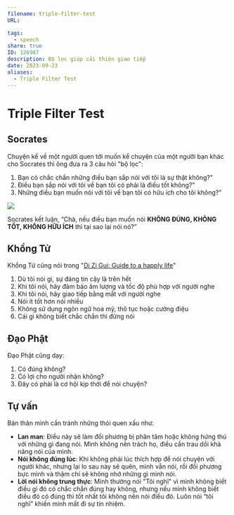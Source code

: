 ```yaml
---
filename: triple-filter-test
URL: 

tags:
  - speech
share: true
ID: 126987
description: Bộ lọc giúp cải thiện giao tiếp
date: 2023-09-23
aliases:
  - Triple Filter Test
---
```

# Triple Filter Test
## Socrates
Chuyện kể về một người quen tới muốn kể chuyện của một người bạn khác cho Socrates thì ông đưa ra 3 câu hỏi "bộ lọc": 

1. Bạn có chắc chắn những điều bạn sắp nói với tôi là sự thật không?"
2. Điều bạn sắp nói với tôi về bạn tôi có phải là điều tốt không?”
3. Những điều bạn muốn nói với tôi về bạn tôi có hữu ích cho tôi không?”

![](https://i.imgur.com/9UOEfXx.png)

Socrates kết luận, “Chà, nếu điều bạn muốn nói **KHÔNG ĐÚNG, KHÔNG TỐT, KHÔNG HỮU ÍCH** thì tại sao lại nói nó?”
## Khổng Tử
Khổng Tử cũng nói trong "[Di Zi Gui: Guide to a happly life](https://www.amtb.tw/pdf/hz32-05.pdf)"

1. Dù tôi nói gì, sự đáng tin cậy là trên hết
2. Khi tôi nói, hãy đảm bảo âm lượng và tốc độ phù hợp với người nghe
3. Khi tôi nói, hãy giao tiếp bằng mắt với người nghe
4. Nói ít tốt hơn nói nhiều
5. Không sử dụng ngôn ngữ hoa mỹ, thô tục hoặc cường điệu
6. Cái gì không biết chắc chắn thì đừng nói
## Đạo Phật
Đạo Phật cũng dạy:

1. Có đúng không?
2. Có lợi cho người nhận không?
3. Đây có phải là cơ hội kịp thời để nói chuyện?

## Tự vấn
Bản thân mình cần tránh những thói quen xấu như:

- **Lan man**: Điều này sẽ làm đối phương bị phân tâm hoặc không hứng thú với những gì đang nói. Mình không nên trách họ, điều cần trau dồi khả năng nói của mình.
- **Nói không đúng lúc**: Khi không phải lúc thích hợp để nói chuyện với người khác, nhưng lại lo sau này sẽ quên, mình vẫn nói, rồi đối phương bực mình và thậm chí sẽ không nhớ những gì mình nói.
- **Lời nói không trung thực**: Mình thường nói "Tôi nghĩ" vì mình không biết điều gì đó có chắc chắn đúng hay không, nhưng nếu mình không biết điều đó có đúng thì tốt nhất tôi không nên nói điều đó. Luôn nói “tôi nghĩ” khiến mình mất đi sự tín nhiệm.
